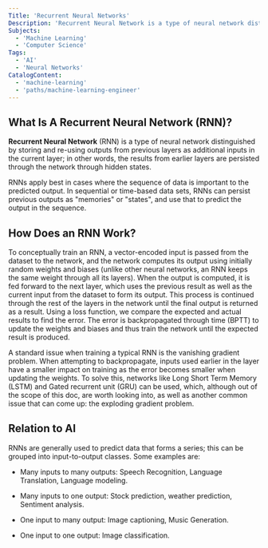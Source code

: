 ```yaml
---
Title: 'Recurrent Neural Networks'
Description: 'Recurrent Neural Network is a type of neural network distinguished by storing and re-using outputs from previous layers as additional inputs in the current layer'
Subjects:
  - 'Machine Learning'
  - 'Computer Science'
Tags:
  - 'AI'
  - 'Neural Networks'
CatalogContent:
  - 'machine-learning'
  - 'paths/machine-learning-engineer'
---
```


## What Is A Recurrent Neural Network (RNN)?

**Recurrent Neural Network** (RNN) is a type of neural network distinguished by storing and re-using outputs from previous layers as additional inputs in the current layer; in other words, the results from earlier layers are persisted through the network through hidden states.

RNNs apply best in cases where the sequence of data is important to the predicted output. In sequential or time-based data sets, RNNs can persist previous outputs as "memories" or "states", and use that to predict the output in the sequence.

## How Does an RNN Work?

To conceptually train an RNN, a vector-encoded input is passed from the dataset to the network, and the network computes its output using initially random weights and biases (unlike other neural networks, an RNN keeps the same weight through all its layers).
When the output is computed, it is fed forward to the next layer, which uses the previous result as well as the current input from the dataset to form its output. This process is continued through the rest of the layers in the network until the final output is returned as a result.
Using a loss function, we compare the expected and actual results to find the error. The error is backpropagated through time (BPTT) to update the weights and biases and thus train the network until the expected result is produced.

A standard issue when training a typical RNN is the vanishing gradient problem. When attempting to backpropagate, inputs used earlier in the layer have a smaller impact on training as the error becomes smaller when updating the weights. To solve this, networks like Long Short Term Memory (LSTM) and Gated recurrent unit (GRU) can be used, which, although out of the scope of this doc, are worth looking into, as well as another common issue that can come up: the exploding gradient problem.

## Relation to AI

RNNs are generally used to predict data that forms a series; this can be grouped into input-to-output classes. Some examples are:

- Many inputs to many outputs: Speech Recognition, Language Translation, Language modeling.

- Many inputs to one output: Stock prediction, weather prediction, Sentiment analysis.

- One input to many output: Image captioning, Music Generation.

- One input to one output: Image classification.
